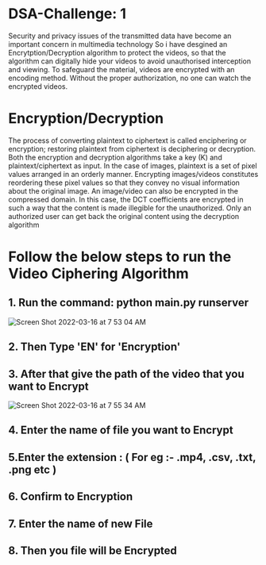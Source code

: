 # DSA-Challenge: 1

 Security and privacy issues of the transmitted data have become an important concern in multimedia technology So i have desgined an Encrytption/Decryption algorithm to protect the videos, so that the algorithm can digitally hide your videos to avoid unauthorised interception and viewing. To safeguard the material, videos are encrypted with an encoding method. Without the proper authorization, no one can watch the encrypted videos.
 
 # Encryption/Decryption
 
 The process of converting plaintext to ciphertext is called enciphering or encryption; restoring plaintext from ciphertext is deciphering or decryption. Both the encryption and decryption algorithms take a key (K) and plaintext/ciphertext as input. In the case of images, plaintext is a set of pixel values arranged in an orderly manner. Encrypting images/videos constitutes reordering these pixel values so that they convey no visual information about the original image. An image/video can also be encrypted in the compressed domain. In this case, the DCT coefficients are encrypted in such a way that the content is made illegible for the unauthorized. Only an authorized user can get back the original content using the decryption algorithm

# Follow the below steps to run the Video Ciphering Algorithm
## 1. Run the command: python main.py runserver
![Screen Shot 2022-03-16 at 7 53 04 AM](https://user-images.githubusercontent.com/68732948/158504073-989d7326-fcc0-47b2-9d02-222076f3bfcc.png)
 

## 2. Then Type 'EN' for 'Encryption'
## 3. After that give the path of the video that you want to Encrypt
![Screen Shot 2022-03-16 at 7 55 34 AM](https://user-images.githubusercontent.com/68732948/158504336-160ac05d-2076-4533-b4f6-5aee58b1fc42.png)
## 4. Enter the name of file you want to Encrypt
## 5.Enter the extension : ( For eg :- .mp4, .csv, .txt, .png etc ) 
## 6. Confirm to Encryption
## 7. Enter the name of new File
## 8. Then you file will be Encrypted


